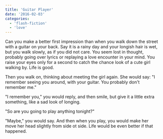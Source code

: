 ```yaml
---
title: 'Guitar Player'
date: '2016-02-03'
categories:
  - 'flash-fiction'
  - 'love'
---
```


Can you make a better first impression than when you walk down the street with a
guitar on your back. Say it is a rainy day and your longish hair is wet, but you
walk slowly, as if you did not care. You seem lost in thought, probably going
over lyrics or replaying a love encounter in your mind. You raise your eyes only
for a second to catch the chance look of a cute girl walking by. Life is good.

<!-- truncate -->

Then you walk on, thinking about meeting the girl again. She would say: "I
remember seeing you around, with your guitar. You probably don't remember me."

"I remember you," you would reply, and then smile, but give it a little extra
something, like a sad look of longing.

"So are you going to play anything tonight?"

"Maybe," you would say. And then when you play, you would make her move her head
slightly from side ot side. Life would be even better if that happened.
